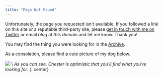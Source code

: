 ```yaml
---
title: "Page Not Found"
---
```


Unfortunately, the page you requested isn't available. If you followed a link on this site or a reputable third-party site, please [get in touch with me on Twitter](http://twitter.com/iKenndac) or email *blog* at *this domain* and let me know. Thank you!

You may find the thing you were looking for in the [Archive](/blog/archives/).

As a consolation, please find a cute picture of my dog below.

<img src="/pictures/for_posts/2009/02/img_4465.jpg" /> \\
*As you can see, Chester is optimistic that you'll find what you're looking for.*
{:.center}

